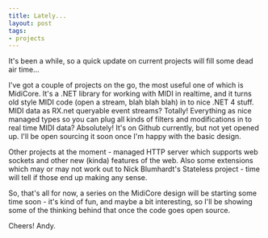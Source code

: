 ```yaml
---
title: Lately...
layout: post
tags:
- projects
---
```

It's been a while, so a quick update on current projects will fill some dead air time...

I've got a couple of projects on the go, the most useful one of which is MidiCore. It's a .NET library for working with MIDI in realtime, and it turns old style MIDI code (open a stream, blah blah blah) in to nice .NET 4 stuff. MIDI data as RX.net queryable event streams? Totally! Everything as nice managed types so you can plug all kinds of filters and modifications in to real time MIDI data? Absolutely! It's on Github currently, but not yet opened up. I'll be open sourcing it soon once I'm happy with the basic design. 

Other projects at the moment - managed HTTP server which supports web sockets and other new (kinda) features of the web. Also some extensions which may or may not work out to Nick Blumhardt's Stateless project - time will tell if those end up making any sense.

So, that's all for now, a series on the MidiCore design will be starting some time soon - it's kind of fun, and maybe a bit interesting, so I'll be showing some of the thinking behind that once the code goes open source.

Cheers! Andy.
